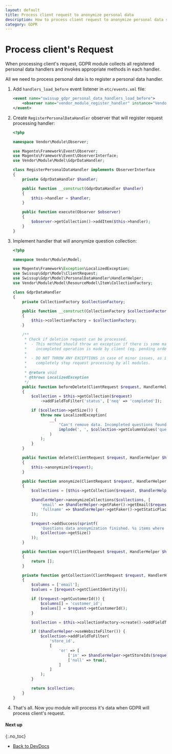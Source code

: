 ```yaml
---
layout: default
title: Process client request to anonymize personal data
description: How to process client request to anonymize personal data stored by custom module
category: GDPR
---
```


# Process client's Request

When processing client's request, GDPR module collects all registered personal data
handlers and invokes appropriate methods in each handler.

All we need to process personal data is to register a personal data handler.

 1. Add `handlers_load_before` event listener in `etc/events.xml` file:

    ```xml
    <event name="swissup_gdpr_personal_data_handlers_load_before">
        <observer name="vendor_module_register_handler" instance="Vendor\Module\Observer\RegisterPersonalDataHandler" />
    </event>
    ```

 2. Create `RegisterPersonalDataHandler` observer that will register request
    processing handler:

    ```php
    <?php

    namespace Vendor\Module\Observer;

    use Magento\Framework\Event\Observer;
    use Magento\Framework\Event\ObserverInterface;
    use Vendor\Module\Model\GdprDataHandler;

    class RegisterPersonalDataHandler implements ObserverInterface
    {
        private GdprDataHandler $handler;

        public function __construct(GdprDataHandler $handler)
        {
            $this->handler = $handler;
        }

        public function execute(Observer $observer)
        {
            $observer->getCollection()->addItem($this->handler);
        }
    }
    ```

 3. Implement handler that will anonymize question collection:

    ```php
    <?php

    namespace Vendor\Module\Model;

    use Magento\Framework\Exception\LocalizedException;
    use Swissup\Gdpr\Model\ClientRequest;
    use Swissup\Gdpr\Model\PersonalDataHandler\HandlerHelper;
    use Vendor\Module\Model\ResourceModel\Item\CollectionFactory;

    class GdprDataHandler
    {
        private CollectionFactory $collectionFactory;

        public function __construct(CollectionFactory $collectionFactory)
        {
            $this->collectionFactory = $collectionFactory;
        }

        /**
         * Check if deletion request can be processed.
         *  - This method should throw an exception if there is some major
         *    incompleted operation is made by client (eg. pending order)
         *
         *  - DO NOT THROW ANY EXCEPTIONS in case of minor issues, as it will
         *    completely stop request processing by all modules.
         *
         * @return void
         * @throws LocalizedException
         */
        public function beforeDelete(ClientRequest $request, HandlerHelper $handlerHelper)
        {
            $collection = $this->getCollection($request)
                ->addFieldToFilter('status', ['neq' => 'completed']);

            if ($collection->getSize()) {
                throw new LocalizedException(
                    __(
                        "Can't remove data. Incompleted questions found: %1",
                        implode(', ', $collection->getColumnValues('question_id'))
                    )
                );
            }
        }

        public function delete(ClientRequest $request, HandlerHelper $handlerHelper)
        {
            $this->anonymize($request);
        }

        public function anonymize(ClientRequest $request, HandlerHelper $handlerHelper)
        {
            $collections = [$this->getCollection($request, $handlerHelper)];

            $handlerHelper->anonymizeCollections($collections, [
                'email' => $handlerHelper->getFaker()->getEmail($request),
                'fullname' => $handlerHelper->getFaker()->getStaticPlaceholder(),
            ]);

            $request->addSuccess(sprintf(
                'Questions data anonymization finished. %s items where processed',
                $collection->getSize()
            ));
        }

        public function export(ClientRequest $request, HandlerHelper $handlerHelper)
        {
            return [];
        }

        private function getCollection(ClientRequest $request, HandlerHelper $handlerHelper)
        {
            $columns = ['email'];
            $values = [$request->getClientIdentity()];

            if ($request->getCustomerId()) {
                $columns[] = 'customer_id';
                $values[] = $request->getCustomerId();
            }

            $collection = $this->collectionFactory->create()->addFieldToFilter($columns, $values);

            if ($handlerHelper->useWebsiteFilter()) {
                $collection->addFieldToFilter(
                    'store_id',
                    [
                        'or' => [
                            ['in' => $handlerHelper->getStoreIds($request)],
                            ['null' => true],
                        ]
                    ]
                );
            }

            return $collection;
        }
    }
    ```

 4. That's all. Now you module will process it's data when GDPR will process
    client's request.

#### Next up
{:.no_toc}

 -  [Back to DevDocs](/m2/extensions/gdpr/devdocs/)
